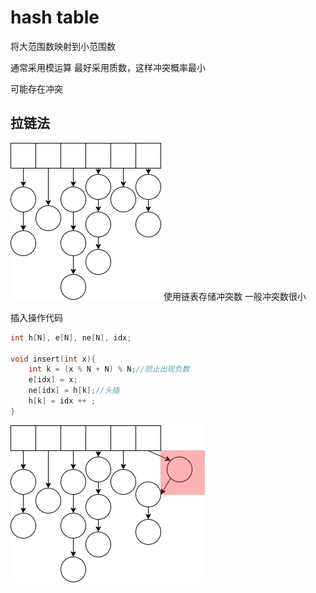 # hash table

将大范围数映射到小范围数

通常采用模运算
最好采用质数，这样冲突概率最小

可能存在冲突

## 拉链法
![拉链法解决冲突](image/拉链hash.drawio.png)
使用链表存储冲突数
一般冲突数很小

插入操作代码
```cpp
int h[N], e[N], ne[N], idx;

void insert(int x){
    int k = (x % N + N) % N;//防止出现负数
    e[idx] = x;
    ne[idx] = h[k];//头插
    h[k] = idx ++ ;
}
```
![](image/hash_insert.drawio.png)
